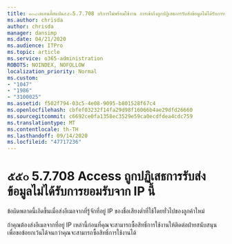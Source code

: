 ```yaml
---
title: ๑๐๔๗แอนตี้สแปม๕๕๐5.7.708 บริการไม่พร้อมใช้งาน การเข้าถึงถูกปฏิเสธการรับส่งข้อมูลไม่ได้รับการยอมรับจาก IP นี้
ms.author: chrisda
author: chrisda
manager: dansimp
ms.date: 04/21/2020
ms.audience: ITPro
ms.topic: article
ms.service: o365-administration
ROBOTS: NOINDEX, NOFOLLOW
localization_priority: Normal
ms.custom:
- "1047"
- "1986"
- "3100025"
ms.assetid: f502f794-03c5-4e08-9095-b801528f67c4
ms.openlocfilehash: cbfef03232f14fa29d98f16066b4ae29dfd26660
ms.sourcegitcommit: c6692ce0fa1358ec3529e59ca0ecdfdea4cdc759
ms.translationtype: MT
ms.contentlocale: th-TH
ms.lasthandoff: 09/14/2020
ms.locfileid: "47717236"
---
```

# <a name="550-57708-access-denied-traffic-not-accepted-from-this-ip"></a>๕๕๐ 5.7.708 Access ถูกปฏิเสธการรับส่งข้อมูลไม่ได้รับการยอมรับจาก IP นี้

ข้อผิดพลาดนี้เกิดขึ้นเมื่อส่งอีเมลจากที่รู้จักที่อยู่ IP ของชื่อเสียงต่ำที่ใช้โดยทั่วไปของลูกค้าใหม่

ถ้าคุณต้องส่งอีเมลจากที่อยู่ IP เหล่านี้ก่อนที่คุณจะสามารถซื้อสิทธิ์การใช้งานให้ติดต่อฝ่ายสนับสนุนเพื่อขอข้อยกเว้นได้จนกว่าคุณจะสามารถซื้อสิทธิ์การใช้งานได้

